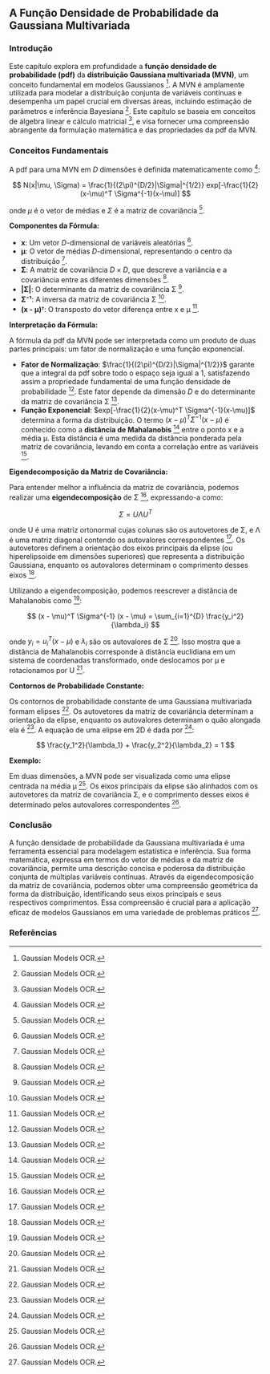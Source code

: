 ## A Função Densidade de Probabilidade da Gaussiana Multivariada

### Introdução
Este capítulo explora em profundidade a **função densidade de probabilidade (pdf)** da **distribuição Gaussiana multivariada (MVN)**, um conceito fundamental em modelos Gaussianos [^1]. A MVN é amplamente utilizada para modelar a distribuição conjunta de variáveis contínuas e desempenha um papel crucial em diversas áreas, incluindo estimação de parâmetros e inferência Bayesiana [^1]. Este capítulo se baseia em conceitos de álgebra linear e cálculo matricial [^1], e visa fornecer uma compreensão abrangente da formulação matemática e das propriedades da pdf da MVN.

### Conceitos Fundamentais
A pdf para uma MVN em $D$ dimensões é definida matematicamente como [^1]:

$$ N(x|\mu, \Sigma) = \frac{1}{(2\pi)^{D/2}|\Sigma|^{1/2}} exp[-\frac{1}{2}(x-\mu)^T \Sigma^{-1}(x-\mu)] $$

onde $\mu$ é o vetor de médias e $\Sigma$ é a matriz de covariância [^1].

**Componentes da Fórmula:**

*   **x**: Um vetor $D$-dimensional de variáveis aleatórias [^1].
*   **μ**: O vetor de médias $D$-dimensional, representando o centro da distribuição [^1].
*   **Σ**: A matriz de covariância $D \times D$, que descreve a variância e a covariância entre as diferentes dimensões [^1].
*   **|Σ|**: O determinante da matriz de covariância Σ [^1].
*   **Σ⁻¹**: A inversa da matriz de covariância Σ [^1].
*   **(x - μ)ᵀ**: O transposto do vetor diferença entre x e μ [^1].

**Interpretação da Fórmula:**

A fórmula da pdf da MVN pode ser interpretada como um produto de duas partes principais: um fator de normalização e uma função exponencial.

*   **Fator de Normalização**: $\frac{1}{(2\pi)^{D/2}|\Sigma|^{1/2}}$ garante que a integral da pdf sobre todo o espaço seja igual a 1, satisfazendo assim a propriedade fundamental de uma função densidade de probabilidade [^1]. Este fator depende da dimensão $D$ e do determinante da matriz de covariância Σ [^1].
*   **Função Exponencial**: $exp[-\frac{1}{2}(x-\mu)^T \Sigma^{-1}(x-\mu)]$ determina a forma da distribuição. O termo $(x-\mu)^T \Sigma^{-1}(x-\mu)$ é conhecido como a **distância de Mahalanobis** [^2] entre o ponto x e a média μ. Esta distância é uma medida da distância ponderada pela matriz de covariância, levando em conta a correlação entre as variáveis [^2].

**Eigendecomposição da Matriz de Covariância:**

Para entender melhor a influência da matriz de covariância, podemos realizar uma **eigendecomposição** de Σ [^2], expressando-a como:

$$ \Sigma = U \Lambda U^T $$

onde U é uma matriz ortonormal cujas colunas são os autovetores de Σ, e Λ é uma matriz diagonal contendo os autovalores correspondentes [^2]. Os autovetores definem a orientação dos eixos principais da elipse (ou hiperelipsoide em dimensões superiores) que representa a distribuição Gaussiana, enquanto os autovalores determinam o comprimento desses eixos [^2].

Utilizando a eigendecomposição, podemos reescrever a distância de Mahalanobis como [^2]:

$$ (x - \mu)^T \Sigma^{-1} (x - \mu) = \sum_{i=1}^{D} \frac{y_i^2}{\lambda_i} $$

onde $y_i = u_i^T (x - \mu)$ e $\lambda_i$ são os autovalores de Σ [^2]. Isso mostra que a distância de Mahalanobis corresponde à distância euclidiana em um sistema de coordenadas transformado, onde deslocamos por μ e rotacionamos por U [^2].

**Contornos de Probabilidade Constante:**

Os contornos de probabilidade constante de uma Gaussiana multivariada formam elipses [^2]. Os autovetores da matriz de covariância determinam a orientação da elipse, enquanto os autovalores determinam o quão alongada ela é [^2]. A equação de uma elipse em 2D é dada por [^2]:

$$ \frac{y_1^2}{\lambda_1} + \frac{y_2^2}{\lambda_2} = 1 $$

**Exemplo:**

Em duas dimensões, a MVN pode ser visualizada como uma elipse centrada na média μ [^2]. Os eixos principais da elipse são alinhados com os autovetores da matriz de covariância Σ, e o comprimento desses eixos é determinado pelos autovalores correspondentes [^2].

### Conclusão
A função densidade de probabilidade da Gaussiana multivariada é uma ferramenta essencial para modelagem estatística e inferência. Sua forma matemática, expressa em termos do vetor de médias e da matriz de covariância, permite uma descrição concisa e poderosa da distribuição conjunta de múltiplas variáveis contínuas. Através da eigendecomposição da matriz de covariância, podemos obter uma compreensão geométrica da forma da distribuição, identificando seus eixos principais e seus respectivos comprimentos. Essa compreensão é crucial para a aplicação eficaz de modelos Gaussianos em uma variedade de problemas práticos [^1].

### Referências
[^1]: Gaussian Models OCR.
[^2]: Gaussian Models OCR.
<!-- END -->